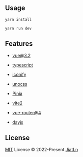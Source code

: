 ## Usage

```bash
yarn install

yarn run dev
```

## Features

- [vue@3.2](https://v3.cn.vuejs.org/guide/introduction.html)

- [typescript](https://www.tslang.cn/docs/home.html)

- [iconify](https://icon-sets.iconify.design/)

- [unocss](https://github.com/unocss/unocss)

- [Pinia](https://pinia.vuejs.org/introduction.html)

- [vite2](https://vitejs.cn/guide/)

- [vue-router@4](https://next.router.vuejs.org/)

- [dayjs](https://dayjs.gitee.io/zh-CN/)

## License

[MIT](./LICENSE) License © 2022-Present [JiatLn](https://github.com/JiatLn)
